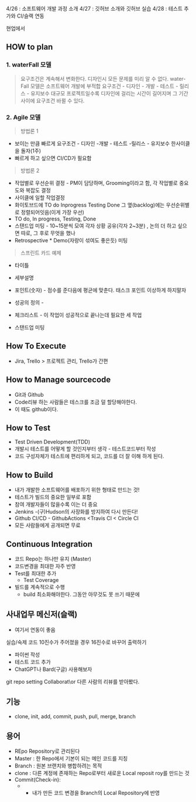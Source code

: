 4/26 : 소프트웨어 개발 과정 소개
4/27 : 깃허브 소개와 깃허브 실습
4/28 : 테스트 추가와 CI/슬랙 연동

현업에서 
## HOW to plan
### 1. waterFall 모델
> 요구조건은 계속해서 변화한다.
> 디자인시 모든 문제를 미리 알 수 없다.
> water-Fall 모델은 소프트웨어 개발에 부적합
> 요구조건 - 디자인 - 개발 - 테스트 - 릴리스 - 유지보수
> 대규모 프로젝트일수록 디자인에 걸리는 시간이 길어지며 그 기간사이에 요구조건 바뀔 수 있다.

### 2. Agile 모델
> 방법론 1
* 보이는 만큼 빠르게 요구조건 - 디자인 -개발 - 테스트 -릴리스 - 유지보수 한사이클을 돌자(1주)
* 빠르게 하고 싶으면 CI/CD가 필요함

> 방법론 2 
* 작업별로 우선순위 결정 - PM이 담당하며, Grooming이라고 함, 각 작업별로 중요도와 복잡도 결정
* 사이클에 일할 작업결정
* 화이토브드에 TO do Inprogress Testing Done 그 옆(backlog)에는 우선순위별로 정렬되어잇음(이게 가장 우선)
* TO do, In progress, Testing, Done
* 스탠드업 미팅 - 10~15분씩 모여 각자 상황 공유(각자 2~3분) , 논의 더 하고 싶으면 따로, 그 후로 무엇을 했나
* Retrospective * Demo(자랑이 섞여도 좋은듯) 미팅

> 스프린트 카드 예제
* 타이틀
* 세부설명
* 포인트(숫자) - 점수를 준다음에 평균에 맞춘다. 태스크 포인트 이상하게 하지말자
* 성공의 정의 - 
* 체크리스트 - 이 작업이 성공적으로 끝나는데 필요한 세 작업 

* 스탠드업 미팅

## How To Execute
* Jira, Trello > 프로젝트 관리, Trello가 간편

## How to Manage sourcecode
* Git과 Github
* Code리뷰 하는 사람들은 테스크를 조금 덜 할당해야한다.
* 이 때도 github이다.
  
## How to Test
* Test Driven Development(TDD)
* 개발시 테스트를 어떻게 할 것인지부터 생각 - 테스트코드부터 작성
* 코드 구성자체가 테스트에 편리하게 되고, 코드를 더 잘 이해 하게 된다.

## How to Build
* 내가 개발한 소프트웨어를 배포하기 위한 형태로 만드는 것!
* 테스트가 빌드의 중요한 일부로 포함
* 참여 개발자들이 많을수록 이는 더 중요
* Jenkins -(구)Hudson의 사장화를 방지하여 다시 만든다!
* Github CI/CD - GithubActions <Travis CI < Circle CI 
* 모든 사람들에게 공개되면 무료

## Continuous Integration
* 코드 Repo는 하나만 유지 (Master)
* 코드변경을 최대한 자주 반영
* Test를 최대한 추가
  - Test Coverage
* 빌드를 계속적으로 수행
  - build 최소화해야한다. 그동안 아무것도 못 쓰기 때문에 

## 사내업무 메신저(슬랙)
* 여기서 연동이 좋음

실습/숙제
코드 10진수가 주어졌을 경우 16진수로 바꾸어 출력하기
- 파이썬 작성
- 테스트 코드 추가
- ChatGPT나 Bard(구글) 사용해보자

git repo
setting Collaborat\or
다른 사람의 리뷰를 받아봤다.

## 기능

* clone, init, add, commit, push, pull, merge, branch

## 용어
* REpo Repository로 관리된다
* Master : 한 Repo에서 기본이 되는 메인 코드를 지칭
* Branch : 원본 브랜치와 병합하려는 목적
* clone : 다른 계정에 존재하는 Repo로부터 새로운 Local reposit  roy를 만드는 것
* Commit(Check-in):
  * - 내가 만든 코드 변경을 Branch의 Local Repository에 반영 
